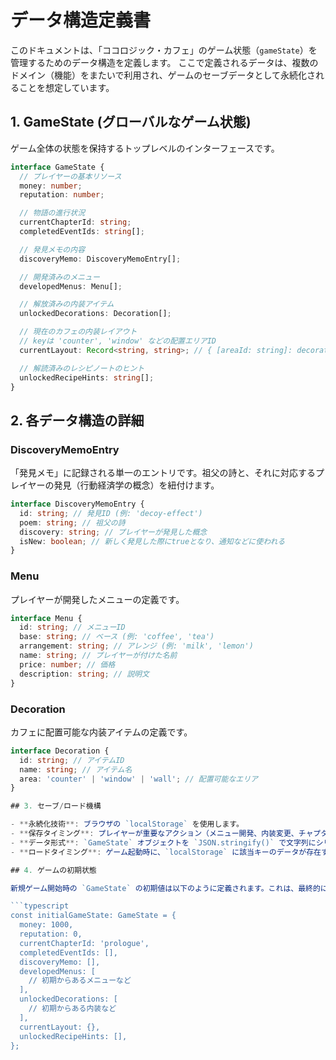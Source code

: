 # データ構造定義書

このドキュメントは、「ココロジック・カフェ」のゲーム状態（`gameState`）を管理するためのデータ構造を定義します。
ここで定義されるデータは、複数のドメイン（機能）をまたいで利用され、ゲームのセーブデータとして永続化されることを想定しています。

## 1. GameState (グローバルなゲーム状態)

ゲーム全体の状態を保持するトップレベルのインターフェースです。

```typescript
interface GameState {
  // プレイヤーの基本リソース
  money: number;
  reputation: number;

  // 物語の進行状況
  currentChapterId: string;
  completedEventIds: string[];

  // 発見メモの内容
  discoveryMemo: DiscoveryMemoEntry[];

  // 開発済みのメニュー
  developedMenus: Menu[];

  // 解放済みの内装アイテム
  unlockedDecorations: Decoration[];

  // 現在のカフェの内装レイアウト
  // keyは 'counter', 'window' などの配置エリアID
  currentLayout: Record<string, string>; // { [areaId: string]: decorationId; }

  // 解読済みのレシピノートのヒント
  unlockedRecipeHints: string[];
}
```

## 2. 各データ構造の詳細

### DiscoveryMemoEntry

「発見メモ」に記録される単一のエントリです。祖父の詩と、それに対応するプレイヤーの発見（行動経済学の概念）を紐付けます。

```typescript
interface DiscoveryMemoEntry {
  id: string; // 発見ID (例: 'decoy-effect')
  poem: string; // 祖父の詩
  discovery: string; // プレイヤーが発見した概念
  isNew: boolean; // 新しく発見した際にtrueとなり、通知などに使われる
}
```

### Menu

プレイヤーが開発したメニューの定義です。

```typescript
interface Menu {
  id: string; // メニューID
  base: string; // ベース (例: 'coffee', 'tea')
  arrangement: string; // アレンジ (例: 'milk', 'lemon')
  name: string; // プレイヤーが付けた名前
  price: number; // 価格
  description: string; // 説明文
}
```

### Decoration

カフェに配置可能な内装アイテムの定義です。

```typescript
interface Decoration {
  id: string; // アイテムID
  name: string; // アイテム名
  area: 'counter' | 'window' | 'wall'; // 配置可能なエリア
}

## 3. セーブ/ロード機構

- **永続化技術**: ブラウザの `localStorage` を使用します。
- **保存タイミング**: プレイヤーが重要なアクション（メニュー開発、内装変更、チャプタークリアなど）を完了した際、および設定画面から手動でセーブした際に、`GameState`オブジェクト全体が自動的に保存されます。
- **データ形式**: `GameState` オブジェクトを `JSON.stringify()` で文字列にシリアライズし、キー `'cocologic-cafe-save-data'` の値として `localStorage` に保存します。
- **ロードタイミング**: ゲーム起動時に、`localStorage` に該当キーのデータが存在すれば、それを `JSON.parse()` でデシリアライズしてゲーム状態を復元します。データが存在しない場合は、下記の初期状態でゲームを開始します。

## 4. ゲームの初期状態

新規ゲーム開始時の `GameState` の初期値は以下のように定義されます。これは、最終的に `src/constants/initialGameState.ts` のような定数ファイルとして実装されることを想定しています。

```typescript
const initialGameState: GameState = {
  money: 1000,
  reputation: 0,
  currentChapterId: 'prologue',
  completedEventIds: [],
  discoveryMemo: [],
  developedMenus: [
    // 初期からあるメニューなど
  ],
  unlockedDecorations: [
    // 初期からある内装など
  ],
  currentLayout: {},
  unlockedRecipeHints: [],
};
```
```
